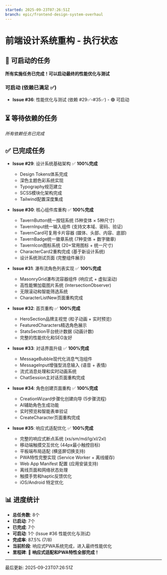 ```yaml
---
started: 2025-09-23T07:26:51Z
branch: epic/frontend-design-system-overhaul
---
```


# 前端设计系统重构 - 执行状态

## 🚀 可启动的任务
**所有实施任务已完成！可以启动最终的性能优化与测试**

### 可启动 (依赖已满足 ✅)
- **Issue #36**: 性能优化与测试 (依赖 #29✅-#35✅) - 🟢 可启动

## ⏳ 等待依赖的任务
*所有依赖任务已完成*

## ✅ 已完成任务
- **Issue #29**: 设计系统基础架构 ✅ **100%完成**
  - Design Tokens体系完成
  - 深色主题色彩系统实现
  - Typography规范建立
  - SCSS模块化架构完成
  - Tailwind配置深度集成

- **Issue #30**: 核心组件库重构 ✅ **100%完成**
  - TavernButton统一按钮系统 (5种变体 × 5种尺寸)
  - TavernInput统一输入组件 (支持文本域、密码、验证)
  - TavernCard可复用卡片容器 (媒体、头部、内容、底部)
  - TavernBadge统一徽章系统 (7种变体 + 数字徽章)
  - TavernIcon图标系统 (20+常用图标 + 统一尺寸)
  - CharacterCard2重构完成 (基于新设计系统)
  - 设计系统测试页面 (完整组件展示)

- **Issue #31**: 瀑布流角色列表实现 ✅ **100%完成**
  - MasonryGrid瀑布流容器组件 (响应式 + 虚拟滚动)
  - 高性能懒加载图片系统 (IntersectionObserver)
  - 无限滚动和智能筛选系统
  - CharacterListNew页面重构完成

- **Issue #32**: 首页重构 ✅ **100%完成**
  - HeroSection品牌主视觉 (粒子动画 + 实时预览)
  - FeaturedCharacters精选角色展示
  - StatsSection平台统计数据 (动画计数)
  - 完整的性能优化和SEO友好

- **Issue #33**: 对话界面升级 ✅ **100%完成**
  - MessageBubble现代化消息气泡组件
  - MessageInput增强型消息输入 (语音 + 表情)
  - 流式消息处理和实时动画系统
  - ChatSession主对话页面重构完成

- **Issue #34**: 角色创建页面重构 ✅ **100%完成**
  - CreationWizard步骤化创建向导 (5步骤流程)
  - AI辅助角色生成功能
  - 实时预览和智能表单验证
  - CreateCharacter页面重构完成

- **Issue #35**: 响应式适配优化 ✅ **100%完成**
  - 完整的响应式断点系统 (xs/sm/md/lg/xl/2xl)
  - 移动端触摸交互优化 (44px最小触控目标)
  - 平板端布局适配 (横竖屏切换支持)
  - PWA特性完整实现 (Service Worker + 离线缓存)
  - Web App Manifest 配置 (应用安装支持)
  - 离线页面和网络状态处理
  - 触摸手势和haptic反馈优化
  - iOS/Android 特定优化

## 📊 进度统计
- **总任务数**: 8个
- **已启动**: 7个
- **已完成**: 7个
- **可启动**: 1个 (Issue #36 性能优化与测试)
- **完成率**: 87.5% (7/8)
- **当前阶段**: 响应式PWA系统完成，进入最终性能优化
- **里程碑**: 🎉 **响应式适配和PWA特性全部完成！**

---
最后更新: 2025-09-23T07:26:51Z